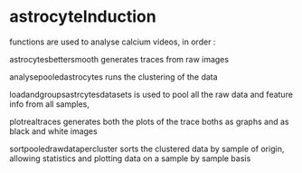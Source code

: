 # astrocyteInduction

functions are used to analyse calcium videos, in order :

astrocytesbettersmooth generates traces from raw images

analysepooledastrocytes runs the clustering of the data

loadandgroupsastrcytesdatasets is used to pool all the raw data and feature info from all samples, 

plotrealtraces generates both the plots of the trace boths as graphs and as black and white images

sortpooledrawdatapercluster sorts the clustered data by sample of origin, allowing statistics and plotting data on a sample by sample basis
